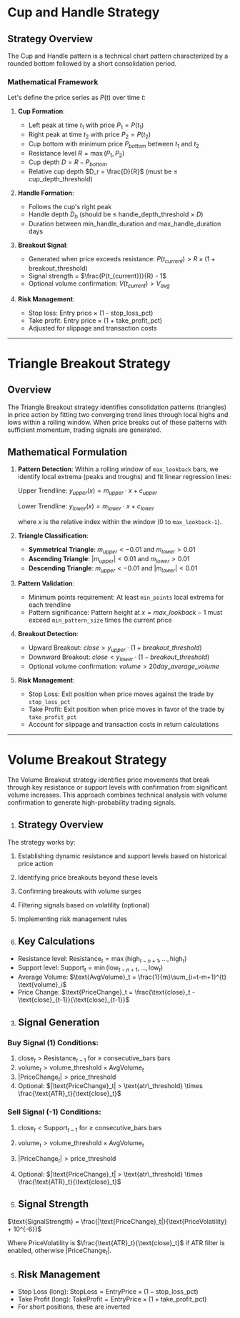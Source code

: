 # Cup and Handle Strategy

## Strategy Overview

The Cup and Handle pattern is a technical chart pattern characterized by a rounded bottom followed by a short consolidation period. 

### Mathematical Framework

Let's define the price series as $P(t)$ over time $t$:

1. **Cup Formation**:
   - Left peak at time $t_1$ with price $P_1 = P(t_1)$
   - Right peak at time $t_2$ with price $P_2 = P(t_2)$
   - Cup bottom with minimum price $P_{bottom}$ between $t_1$ and $t_2$
   - Resistance level $R = \max(P_1, P_2)$
   - Cup depth $D = R - P_{bottom}$
   - Relative cup depth $D_r = \frac{D}{R}$ (must be $\leq$ cup_depth_threshold)

2. **Handle Formation**:
   - Follows the cup's right peak
   - Handle depth $D_h$ (should be $\leq$ handle_depth_threshold $\times$ $D$)
   - Duration between min_handle_duration and max_handle_duration days

3. **Breakout Signal**:
   - Generated when price exceeds resistance: $P(t_{current}) > R \times (1 + \text{breakout_threshold})$
   - Signal strength = $\frac{P(t_{current})}{R} - 1$
   - Optional volume confirmation: $V(t_{current}) > V_{avg}$

4. **Risk Management**:
   - Stop loss: Entry price $\times$ (1 - stop_loss_pct)
   - Take profit: Entry price $\times$ (1 + take_profit_pct)
   - Adjusted for slippage and transaction costs
---

# Triangle Breakout Strategy

## Overview

The Triangle Breakout strategy identifies consolidation patterns (triangles) in price action by fitting two converging trend lines through local highs and lows within a rolling window. When price breaks out of these patterns with sufficient momentum, trading signals are generated.

## Mathematical Formulation

1. **Pattern Detection**: Within a rolling window of `max_lookback` bars, we identify local extrema (peaks and troughs) and fit linear regression lines:

   Upper Trendline: $y_{upper}(x) = m_{upper} \cdot x + c_{upper}$
   
   Lower Trendline: $y_{lower}(x) = m_{lower} \cdot x + c_{lower}$

   where $x$ is the relative index within the window (0 to `max_lookback-1`).

2. **Triangle Classification**:
   - **Symmetrical Triangle**: $m_{upper} < -0.01$ and $m_{lower} > 0.01$
   - **Ascending Triangle**: $|m_{upper}| < 0.01$ and $m_{lower} > 0.01$
   - **Descending Triangle**: $m_{upper} < -0.01$ and $|m_{lower}| < 0.01$

3. **Pattern Validation**:
   - Minimum points requirement: At least `min_points` local extrema for each trendline
   - Pattern significance: Pattern height at $x = max\_lookback-1$ must exceed `min_pattern_size` times the current price

4. **Breakout Detection**:
   - Upward Breakout: $close > y_{upper} \cdot (1 + breakout\_threshold)$
   - Downward Breakout: $close < y_{lower} \cdot (1 - breakout\_threshold)$
   - Optional volume confirmation: $volume > 20day\_average\_volume$

5. **Risk Management**:
   - Stop Loss: Exit position when price moves against the trade by `stop_loss_pct`
   - Take Profit: Exit position when price moves in favor of the trade by `take_profit_pct`
   - Account for slippage and transaction costs in return calculations
---

# Volume Breakout Strategy

The Volume Breakout strategy identifies price movements that break through key resistance or support levels with confirmation from significant volume increases. This approach combines technical analysis with volume confirmation to generate high-probability trading signals.

1. ## Strategy Overview

The strategy works by:

1. Establishing dynamic resistance and support levels based on historical price action
2. Identifying price breakouts beyond these levels
3. Confirming breakouts with volume surges
4. Filtering signals based on volatility (optional)
5. Implementing risk management rules

2. ## Key Calculations
- Resistance level: $\text{Resistance}_t = \max(\text{high}_{t-n+1}, ..., \text{high}_t)$
- Support level: $\text{Support}_t = \min(\text{low}_{t-n+1}, ..., \text{low}_t)$
- Average Volume: $\text{AvgVolume}_t = \frac{1}{m}\sum_{i=t-m+1}^{t} \text{volume}_i$
- Price Change: $\text{PriceChange}_t = \frac{\text{close}_t - \text{close}_{t-1}}{\text{close}_{t-1}}$

3. ## Signal Generation

### Buy Signal (1) Conditions:
1. $\text{close}_t > \text{Resistance}_{t-1}$ for ≥ consecutive_bars bars
2. $\text{volume}_t > \text{volume\_threshold} \times \text{AvgVolume}_t$
3. $|\text{PriceChange}_t| > \text{price\_threshold}$
4. Optional: $|\text{PriceChange}_t| > \text{atr\_threshold} \times \frac{\text{ATR}_t}{\text{close}_t}$

### Sell Signal (-1) Conditions:
1. $\text{close}_t < \text{Support}_{t-1}$ for ≥ consecutive_bars bars
2. $\text{volume}_t > \text{volume\_threshold} \times \text{AvgVolume}_t$
3. $|\text{PriceChange}_t| > \text{price\_threshold}$
4. Optional: $|\text{PriceChange}_t| > \text{atr\_threshold} \times \frac{\text{ATR}_t}{\text{close}_t}$

4. ## Signal Strength
$\text{SignalStrength} = \frac{|\text{PriceChange}_t|}{\text{PriceVolatility} + 10^{-6}}$

Where PriceVolatility is $\frac{\text{ATR}_t}{\text{close}_t}$ if ATR filter is enabled, otherwise $|\text{PriceChange}_t|$.

5. ## Risk Management
- Stop Loss (long): $\text{StopLoss} = \text{EntryPrice} \times (1 - \text{stop\_loss\_pct})$
- Take Profit (long): $\text{TakeProfit} = \text{EntryPrice} \times (1 + \text{take\_profit\_pct})$
- For short positions, these are inverted